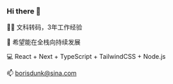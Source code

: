 ### Hi there 👋

👨‍💻 文科转码，3年工作经验

🎨 希望能在全栈向持续发展

💻 React + Next + TypeScript + TailwindCSS + Node.js

📫 borisdunk@sina.com
